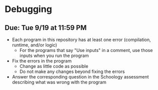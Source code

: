 # Debugging

## Due: Tue 9/19 at 11:59 PM

- Each program in this repository has at least one error (compilation, runtime, and/or logic)
  - For the programs that say "Use inputs" in a comment, use those inputs when you run the program
- Fix the errors in the program
  - Change as little code as possible
  - Do not make any changes beyond fixing the errors
- Answer the corresponding question in the Schoology assessment describing what was wrong with the program

